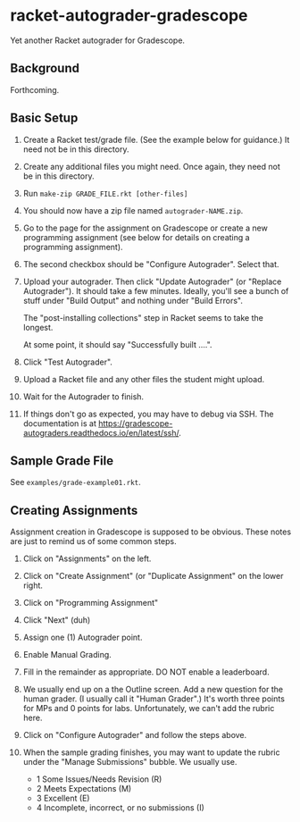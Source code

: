 # racket-autograder-gradescope

Yet another Racket autograder for Gradescope.

Background
----------

Forthcoming.

Basic Setup
-----------

1. Create a Racket test/grade file.  (See the example below for guidance.)
   It need not be in this directory.

2. Create any additional files you might need.
   Once again, they need not be in this directory.

3. Run `make-zip GRADE_FILE.rkt [other-files]`

4. You should now have a zip file named `autograder-NAME.zip`.

5. Go to the page for the assignment on Gradescope or create a new 
   programming assignment (see below for details on creating a
   programming assignment).

6. The second checkbox should be "Configure Autograder".  Select that.

7. Upload your autograder.  Then click "Update Autograder" (or
   "Replace Autograder").  It should take a few minutes.  Ideally,
   you'll see a bunch of stuff under "Build Output" and nothing
   under "Build Errors".

   The "post-installing collections" step in Racket seems to take the
   longest.

   At some point, it should say "Successfully built ....".

8. Click "Test Autograder".

9. Upload a Racket file and any other files the student might upload.

10. Wait for the Autograder to finish.

11. If things don't go as expected, you may have to debug via SSH.
    The documentation is at 
    <https://gradescope-autograders.readthedocs.io/en/latest/ssh/>.

Sample Grade File
-----------------

See `examples/grade-example01.rkt`.

Creating Assignments
--------------------

Assignment creation in Gradescope is supposed to be obvious.  These notes
are just to remind us of some common steps.

1. Click on "Assignments" on the left.

2. Click on "Create Assignment" (or "Duplicate Assignment" on the
   lower right.

3. Click on "Programming Assignment"

4. Click "Next" (duh)

5. Assign one (1) Autograder point.

6. Enable Manual Grading.

7. Fill in the remainder as appropriate.  DO NOT enable a leaderboard.

8. We usually end up on a the Outline screen.  Add a new question for
   the human grader.  (I usually call it "Human Grader".)  It's worth
   three points for MPs and 0 points for labs.  Unfortunately, we can't
   add the rubric here.

9. Click on "Configure Autograder" and follow the steps above.

10. When the sample grading finishes, you may want to update the rubric
under the "Manage Submissions" bubble.  We usually use.

    * 1 Some Issues/Needs Revision (R)
    * 2 Meets Expectations (M)
    * 3 Excellent (E)
    * 4 Incomplete, incorrect, or no submissions (I)

